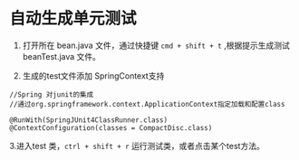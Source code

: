# 自动生成单元测试

1. 打开所在 bean.java 文件，通过快捷键 `cmd + shift + t` ,根据提示生成测试beanTest.java 文件。

2. 生成的test文件添加 SpringContext支持

```$xslt
//Spring 对junit的集成
//通过org.springframework.context.ApplicationContext指定加载和配置class 

@RunWith(SpringJUnit4ClassRunner.class)   
@ContextConfiguration(classes = CompactDisc.class) 
```
3.进入test 类，```ctrl + shift + r``` 运行测试类，或者点击某个test方法。




